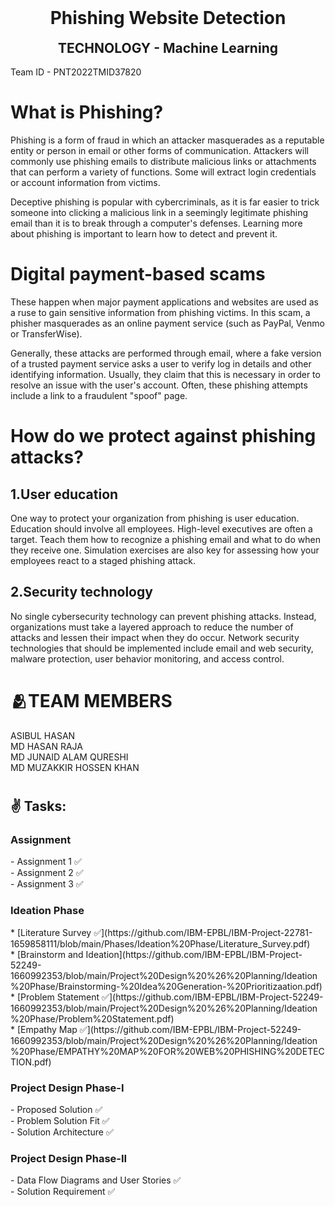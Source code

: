 <h1 align="center" style="margin-top: 0px;">  Phishing Website Detection </h1>
<h2 align="center" style="margin-top: 0px;"> TECHNOLOGY - Machine Learning </h2>

Team ID - PNT2022TMID37820 

# What is Phishing?

Phishing is a form of fraud in which an attacker masquerades as a reputable entity or person in email or other forms of communication. Attackers will commonly use phishing emails to distribute malicious links or attachments that can perform a variety of functions. Some will extract login credentials or account information from victims.

Deceptive phishing is popular with cybercriminals, as it is far easier to trick someone into clicking a malicious link in a seemingly legitimate phishing email than it is to break through a computer's defenses. Learning more about phishing is important to learn how to detect and prevent it.

# Digital payment-based scams

These happen when major payment applications and websites are used as a ruse to gain sensitive information from phishing victims. In this scam, a phisher masquerades as an online payment service (such as PayPal, Venmo or TransferWise).

Generally, these attacks are performed through email, where a fake version of a trusted payment service asks a user to verify log in details and other identifying information. Usually, they claim that this is necessary in order to resolve an issue with the user's account. Often, these phishing attempts include a link to a fraudulent "spoof" page.

# How do we protect against phishing attacks?

<h2> 1.User education </h2>
One way to protect your organization from phishing is user education. Education should involve all employees. High-level executives are often a target. Teach them how to recognize a phishing email and what to do when they receive one. Simulation exercises are also key for assessing how your employees react to a staged phishing attack.

<h2> 2.Security technology </h2>
No single cybersecurity technology can prevent phishing attacks. Instead, organizations must take a layered approach to reduce the number of attacks and lessen their impact when they do occur. Network security technologies that should be implemented include email and web security, malware protection, user behavior monitoring, and access control.

# 🫂TEAM MEMBERS
 ASIBUL HASAN<br>
 MD HASAN RAJA<br>
 MD JUNAID ALAM QURESHI<br>
 MD MUZAKKIR HOSSEN KHAN
 
 # <h2>✌️ Tasks: </h2> 
<h3> Assignment </h3> 
-  Assignment 1 ✅<br>
-  Assignment 2 ✅ <br>
-  Assignment 3 ✅ <br>  
<h3> Ideation Phase </h3> 
* [Literature Survey ✅](https://github.com/IBM-EPBL/IBM-Project-22781-1659858111/blob/main/Phases/Ideation%20Phase/Literature_Survey.pdf)<br>
* [Brainstorm and Ideation](https://github.com/IBM-EPBL/IBM-Project-52249-1660992353/blob/main/Project%20Design%20%26%20Planning/Ideation%20Phase/Brainstorming-%20Idea%20Generation-%20Prioritizaation.pdf)<br>
* [Problem Statement ✅](https://github.com/IBM-EPBL/IBM-Project-52249-1660992353/blob/main/Project%20Design%20%26%20Planning/Ideation%20Phase/Problem%20Statement.pdf)<br>
* [Empathy Map ✅](https://github.com/IBM-EPBL/IBM-Project-52249-1660992353/blob/main/Project%20Design%20%26%20Planning/Ideation%20Phase/EMPATHY%20MAP%20FOR%20WEB%20PHISHING%20DETECTION.pdf)<br>
<h3> Project Design Phase-I </h3> 
-  Proposed Solution ✅<br>
-  Problem Solution Fit ✅<br>
-  Solution Architecture ✅<br>
<h3> Project Design Phase-II </h3> 
-  Data Flow Diagrams and User Stories ✅<br>
-  Solution Requirement ✅<br>

